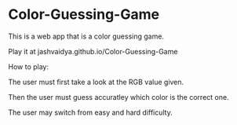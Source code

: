 # Color-Guessing-Game

This is a web app that is a color guessing game. 

Play it at jashvaidya.github.io/Color-Guessing-Game 


How to play: 

The user must first take a look at the RGB value given.

Then the user must guess accuratley which color is the correct one. 

The user may switch from easy and hard difficulty. 
